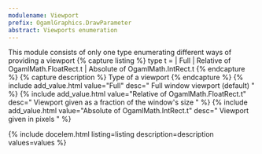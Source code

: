 ```yaml
---
modulename: Viewport 
prefix: OgamlGraphics.DrawParameter
abstract: Viewports enumeration
---
```



This module consists of only one type enumerating different ways of
 providing a viewport
{% capture listing %}
type t = 
| Full
| Relative of OgamlMath.FloatRect.t
| Absolute of OgamlMath.IntRect.t
{% endcapture %}
{% capture description %}
Type of a viewport
{% endcapture %}
{% include add_value.html value="Full" desc=" Full window viewport (default) " %}
{% include add_value.html value="Relative of OgamlMath.FloatRect.t" desc=" Viewport given as a fraction of the window's size " %}
{% include add_value.html value="Absolute of OgamlMath.IntRect.t" desc=" Viewport given in pixels " %}

{% include docelem.html listing=listing description=description values=values  %}

